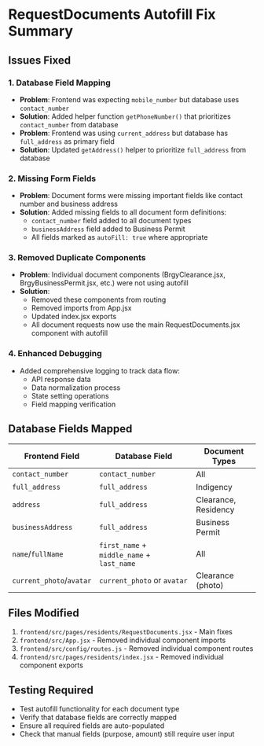 # RequestDocuments Autofill Fix Summary

## Issues Fixed

### 1. **Database Field Mapping**
- **Problem**: Frontend was expecting `mobile_number` but database uses `contact_number`
- **Solution**: Added helper function `getPhoneNumber()` that prioritizes `contact_number` from database
- **Problem**: Frontend was using `current_address` but database has `full_address` as primary field
- **Solution**: Updated `getAddress()` helper to prioritize `full_address` from database

### 2. **Missing Form Fields**
- **Problem**: Document forms were missing important fields like contact number and business address
- **Solution**: Added missing fields to all document form definitions:
  - `contact_number` field added to all document types
  - `businessAddress` field added to Business Permit
  - All fields marked as `autoFill: true` where appropriate

### 3. **Removed Duplicate Components**
- **Problem**: Individual document components (BrgyClearance.jsx, BrgyBusinessPermit.jsx, etc.) were not using autofill
- **Solution**: 
  - Removed these components from routing
  - Removed imports from App.jsx
  - Updated index.jsx exports
  - All document requests now use the main RequestDocuments.jsx component with autofill

### 4. **Enhanced Debugging**
- Added comprehensive logging to track data flow:
  - API response data
  - Data normalization process
  - State setting operations
  - Field mapping verification

## Database Fields Mapped

| Frontend Field | Database Field | Document Types |
|---------------|---------------|----------------|
| `contact_number` | `contact_number` | All |
| `full_address` | `full_address` | Indigency |
| `address` | `full_address` | Clearance, Residency |
| `businessAddress` | `full_address` | Business Permit |
| `name`/`fullName` | `first_name` + `middle_name` + `last_name` | All |
| `current_photo`/`avatar` | `current_photo` or `avatar` | Clearance (photo) |

## Files Modified
1. `frontend/src/pages/residents/RequestDocuments.jsx` - Main fixes
2. `frontend/src/App.jsx` - Removed individual component imports
3. `frontend/src/config/routes.js` - Removed individual component routes
4. `frontend/src/pages/residents/index.jsx` - Removed individual component exports

## Testing Required
- Test autofill functionality for each document type
- Verify that database fields are correctly mapped
- Ensure all required fields are auto-populated
- Check that manual fields (purpose, amount) still require user input
